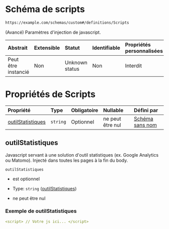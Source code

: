 # Schéma de scripts

```txt
https://example.com/schemas/custom#/definitions/Scripts
```

(Avancé) Paramètres d'injection de javascript.

| Abstrait            | Extensible | Statut         | Identifiable | Propriétés personnalisées | Propriétés Additionnelles | Limites d'accès | Défini dans                                                                        |
| :------------------ | :--------- | :------------- | :----------- | :------------------------ | :------------------------ | :-------------- | :--------------------------------------------------------------------------------- |
| Peut être instancié | Non        | Unknown status | Non          | Interdit                  | Interdit                  | aucun           | [FRW.form.schema.json\*](../out/FRW.form.schema.json "ouvrir le schéma d'origine") |

# Propriétés de Scripts

| Propriété                               | Type     | Obligatoire | Nullable         | Défini par                                                                                                                                                        |
| :-------------------------------------- | :------- | :---------- | :--------------- | :---------------------------------------------------------------------------------------------------------------------------------------------------------------- |
| [outilStatistiques](#outilstatistiques) | `string` | Optionnel   | ne peut être nul | [Schéma sans nom](frw-definitions-scripts-properties-outilstatistiques.md "https://example.com/schemas/custom#/definitions/Scripts/properties/outilStatistiques") |

## outilStatistiques

Javascript servant à une solution d'outil statistiques (ex. Google Analytics ou Matomo). Injecté dans toutes les pages à la fin du body.

`outilStatistiques`

*   est optionnel

*   Type: `string` ([outilStatistiques](frw-definitions-scripts-properties-outilstatistiques.md))

*   ne peut être nul

### Exemple de outilStatistiques

```yaml
<script> // Votre js ici... </script>

```
